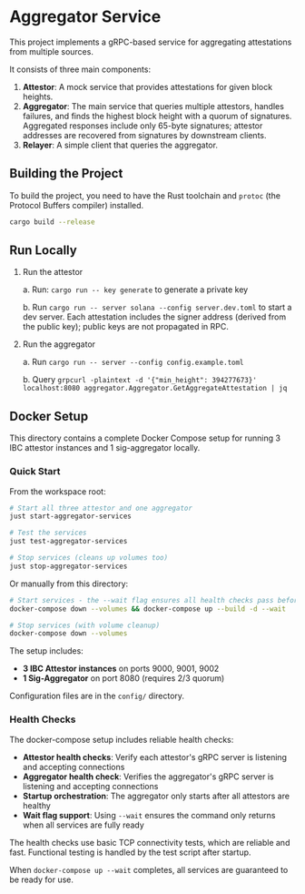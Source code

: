 # Aggregator Service

This project implements a gRPC-based service for aggregating attestations from multiple sources.

It consists of three main components:

1. **Attestor**: A mock service that provides attestations for given block heights.
2. **Aggregator**: The main service that queries multiple attestors, handles failures, and finds the highest block height with a quorum of signatures. Aggregated responses include only 65-byte signatures; attestor addresses are recovered from signatures by downstream clients.
3. **Relayer**: A simple client that queries the aggregator.

## Building the Project

To build the project, you need to have the Rust toolchain and `protoc` (the Protocol Buffers compiler) installed.

```sh
cargo build --release
```

## Run Locally

1. Run the attestor

    a. Run: `cargo run -- key generate` to generate a private key

    b. Run `cargo run -- server solana --config server.dev.toml` to start a dev server. Each attestation includes the signer address (derived from the public key); public keys are not propagated in RPC.

2. Run the aggregator

    a. Run `cargo run -- server --config config.example.toml`

    b. Query `grpcurl -plaintext -d '{"min_height": 394277673}' localhost:8080 aggregator.Aggregator.GetAggregateAttestation | jq`

## Docker Setup

This directory contains a complete Docker Compose setup for running 3 IBC attestor instances and 1 sig-aggregator locally.

### Quick Start

From the workspace root:

```sh
# Start all three attestor and one aggregator
just start-aggregator-services

# Test the services
just test-aggregator-services

# Stop services (cleans up volumes too)
just stop-aggregator-services
```

Or manually from this directory:

```sh
# Start services - the --wait flag ensures all health checks pass before returning
docker-compose down --volumes && docker-compose up --build -d --wait

# Stop services (with volume cleanup)
docker-compose down --volumes
```

The setup includes:

- **3 IBC Attestor instances** on ports 9000, 9001, 9002
- **1 Sig-Aggregator** on port 8080 (requires 2/3 quorum)

Configuration files are in the `config/` directory.

### Health Checks

The docker-compose setup includes reliable health checks:

- **Attestor health checks**: Verify each attestor's gRPC server is listening and accepting connections
- **Aggregator health check**: Verifies the aggregator's gRPC server is listening and accepting connections  
- **Startup orchestration**: The aggregator only starts after all attestors are healthy
- **Wait flag support**: Using `--wait` ensures the command only returns when all services are fully ready

The health checks use basic TCP connectivity tests, which are reliable and fast. Functional testing is handled by the test script after startup.

When `docker-compose up --wait` completes, all services are guaranteed to be ready for use.
